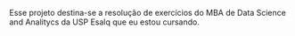 Esse projeto destina-se a resolução de exercícios do MBA de Data Science and Analitycs da USP Esalq que eu estou cursando.
